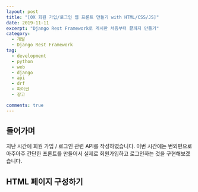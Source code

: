 ```yaml
---
layout: post
title: "[0X 회원 가입/로그인 웹 프론트 만들기 with HTML/CSS/JS]"
date: 2019-11-11
excerpt: "Django Rest Framework로 게시판 처음부터 끝까지 만들기"
category:
  - 개발
  - Django Rest Framework
tag:
  - development
  - python
  - web
  - django
  - api
  - drf
  - 파이썬
  - 장고

comments: true
---
```


## 들어가며

지난 시간에 회원 가입 / 로그인 관련 API를 작성하였습니다. 이번 시간에는 번외편으로 아주아주 간단한 프론트를 만들어서 실제로 회원가입하고 로그인하는 것을 구현해보겠습니다.

## HTML 페이지 구성하기
